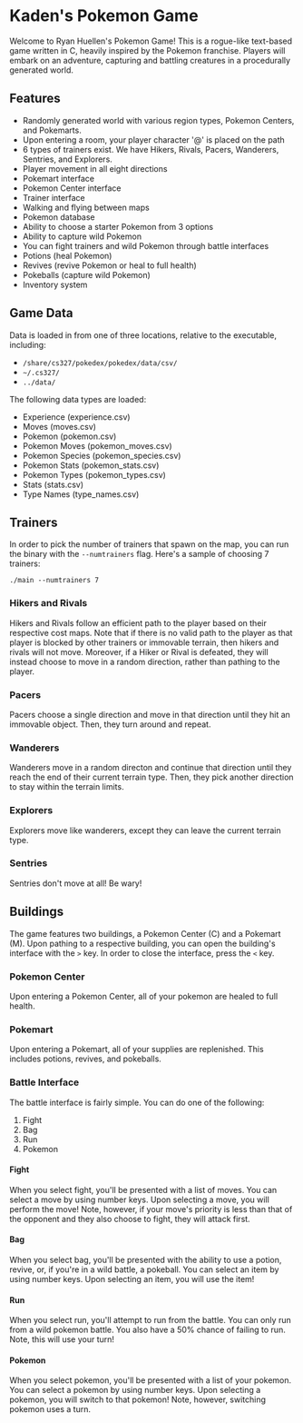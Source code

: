 
# Kaden's Pokemon Game

Welcome to Ryan Huellen's Pokemon Game! This is a rogue-like text-based game written in C, heavily inspired by the Pokemon franchise. Players will embark on an adventure, capturing and battling creatures in a procedurally generated world.


## Features

- Randomly generated world with various region types, Pokemon Centers, and Pokemarts.
- Upon entering a room, your player character '@' is placed on the path
- 6 types of trainers exist. We have Hikers, Rivals, Pacers, Wanderers, Sentries, and Explorers.
- Player movement in all eight directions 
- Pokemart interface
- Pokemon Center interface
- Trainer interface
- Walking and flying between maps
- Pokemon database
- Ability to choose a starter Pokemon from 3 options
- Ability to capture wild Pokemon
- You can fight trainers and wild Pokemon through battle interfaces
- Potions (heal Pokemon)
- Revives (revive Pokemon or heal to full health)
- Pokeballs (capture wild Pokemon)
- Inventory system

## Game Data

Data is loaded in from one of three locations, relative to the executable, including:

- `/share/cs327/pokedex/pokedex/data/csv/`
- `~/.cs327/`
- `../data/`

The following data types are loaded:

- Experience (experience.csv)
- Moves (moves.csv)
- Pokemon (pokemon.csv)
- Pokemon Moves (pokemon_moves.csv)
- Pokemon Species (pokemon_species.csv)
- Pokemon Stats (pokemon_stats.csv)
- Pokemon Types (pokemon_types.csv)
- Stats (stats.csv)
- Type Names (type_names.csv)

## Trainers

In order to pick the number of trainers that spawn on the map, you can run the binary with the `--numtrainers` flag. Here's a sample of choosing 7 trainers:

`./main --numtrainers 7`


### Hikers and Rivals

Hikers and Rivals follow an efficient path to the player based on their respective cost maps. Note that if there is no valid path to the player as that player is blocked by other trainers or immovable terrain, then hikers and rivals will not move. Moreover, if a Hiker or Rival is defeated, they will instead choose to move in a random direction, rather than pathing to the player.

### Pacers

Pacers choose a single direction and move in that direction until they hit an immovable object. Then, they turn around and repeat.

### Wanderers

Wanderers move in a random directon and continue that direction until they reach the end of their current terrain type. Then, they pick another direction to stay within the terrain limits.

### Explorers

Explorers move like wanderers, except they can leave the current terrain type.

### Sentries

Sentries don't move at all! Be wary!

## Buildings

The game features two buildings, a Pokemon Center (C) and a Pokemart (M). Upon pathing to a respective building, you can open the building's interface with the `>` key. In order to close the interface, press the `<` key.

### Pokemon Center

Upon entering a Pokemon Center, all of your pokemon are healed to full health.

### Pokemart

Upon entering a Pokemart, all of your supplies are replenished. This includes potions, revives, and pokeballs.

### Battle Interface

The battle interface is fairly simple. You can do one of the following:

1. Fight
2. Bag
3. Run
4. Pokemon

#### Fight

When you select fight, you'll be presented with a list of moves. You can select a move by using number keys. Upon selecting a move, you will perform the move! Note, however, if your move's priority is less than that of the opponent and they also choose to fight, they will attack first.

#### Bag

When you select bag, you'll be presented with the ability to use a potion, revive, or, if you're in a wild battle, a pokeball. You can select an item by using number keys. Upon selecting an item, you will use the item!

#### Run

When you select run, you'll attempt to run from the battle. You can only run from a wild pokemon battle. You also have a 50% chance of failing to run. Note, this will use your turn!

#### Pokemon

When you select pokemon, you'll be presented with a list of your pokemon. You can select a pokemon by using number keys. Upon selecting a pokemon, you will switch to that pokemon! Note, however, switching pokemon uses a turn.
